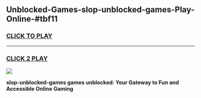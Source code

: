 
## Unblocked-Games-slop-unblocked-games-Play-Online-#tbf11
<h3>
<a href="https://premium.freeplayer.one?title=slop-unblocked-games&ref=27F">CLICK TO PLAY</a></h3>
<hr>

<h3>
<a href="https://premium.freeplayer.one?title=slop-unblocked-games&ref=27F">CLICK 2 PLAY</a>
  
</h3>

<a href="https://premium.freeplayer.one?title=slop-unblocked-games&ref=27F"><img src="https://clearcache.store/games.png"></a>


**slop-unblocked-games games unblocked: Your Gateway to Fun and Accessible Online Gaming**
